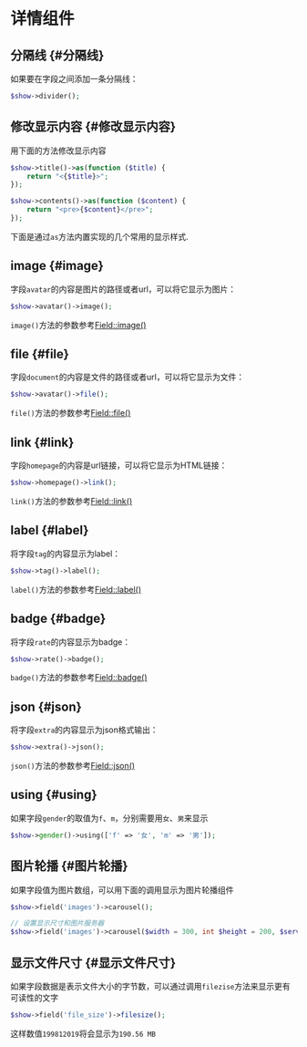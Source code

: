 # 详情组件

## 分隔线 {#分隔线}

如果要在字段之间添加一条分隔线：

```php
$show->divider();
```

## 修改显示内容 {#修改显示内容}

用下面的方法修改显示内容

```php
$show->title()->as(function ($title) {
    return "<{$title}>";
});

$show->contents()->as(function ($content) {
    return "<pre>{$content}</pre>";
});
```

下面是通过`as`方法内置实现的几个常用的显示样式.

## image {#image}

字段`avatar`的内容是图片的路径或者url，可以将它显示为图片：

```php
$show->avatar()->image();
```

`image()`方法的参数参考[Field::image()](https://github.com/z-song/laravel-admin/blob/8c1888392b063a56b0f096d3bb2a7c72aa846f31/src/Show/Field.php#L200)

## file {#file}

字段`document`的内容是文件的路径或者url，可以将它显示为文件：

```php
$show->avatar()->file();
```

`file()`方法的参数参考[Field::file()](https://github.com/z-song/laravel-admin/blob/8c1888392b063a56b0f096d3bb2a7c72aa846f31/src/Show/Field.php#L235)

## link {#link}

字段`homepage`的内容是url链接，可以将它显示为HTML链接：

```php
$show->homepage()->link();
```

`link()`方法的参数参考[Field::link()](https://github.com/z-song/laravel-admin/blob/8c1888392b063a56b0f096d3bb2a7c72aa846f31/src/Show/Field.php#L289)

## label {#label}

将字段`tag`的内容显示为label：

```php
$show->tag()->label();
```

`label()`方法的参数参考[Field::label()](https://github.com/z-song/laravel-admin/blob/8c1888392b063a56b0f096d3bb2a7c72aa846f31/src/Show/Field.php#L305)

## badge {#badge}

将字段`rate`的内容显示为badge：

```php
$show->rate()->badge();
```

`badge()`方法的参数参考[Field::badge()](https://github.com/z-song/laravel-admin/blob/8c1888392b063a56b0f096d3bb2a7c72aa846f31/src/Show/Field.php#L325)

## json {#json}

将字段`extra`的内容显示为json格式输出：

```php
$show->extra()->json();
```

`json()`方法的参数参考[Field::json()](https://github.com/z-song/laravel-admin/blob/8c1888392b063a56b0f096d3bb2a7c72aa846f31/src/Show/Field.php#L343)

## using {#using}

如果字段`gender`的取值为`f`、`m`，分别需要用`女`、`男`来显示

```php
$show->gender()->using(['f' => '女', 'm' => '男']);
```

## 图片轮播 {#图片轮播}

如果字段值为图片数组，可以用下面的调用显示为图片轮播组件

```php
$show->field('images')->carousel();

// 设置显示尺寸和图片服务器
$show->field('images')->carousel($width = 300, int $height = 200, $server);
```

## 显示文件尺寸 {#显示文件尺寸}

如果字段数据是表示文件大小的字节数，可以通过调用`filezise`方法来显示更有可读性的文字

```php
$show->field('file_size')->filesize();
```

这样数值`199812019`将会显示为`190.56 MB`